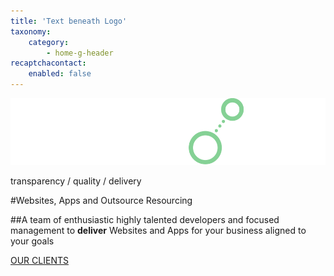 ```yaml
---
title: 'Text beneath Logo'
taxonomy:
    category:
        - home-g-header
recaptchacontact:
    enabled: false
---
```


![](Offshorly-Logo-White.svg)

transparency / quality / delivery

#Websites, Apps and Outsource Resourcing

##A team of enthusiastic highly talented developers and focused management to **deliver** Websites and Apps for your business aligned to your goals

[OUR CLIENTS](#g-extension)